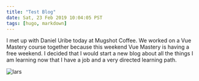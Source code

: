 ```yaml
---
title: "Test Blog"
date: Sat, 23 Feb 2019 10:04:05 PST
tags: [hugo, markdown]
---
```


I met up with Daniel Uribe today at Mugshot Coffee. We worked on a Vue Mastery course together because this weekend Vue Mastery is having a free weekend. I decided that I would start a new blog about all the things I am learning now that I have a job and a very directed learning path.

![lars](https://lh3.googleusercontent.com/szJXybfi_YH6ArHgiq7ta6t5ZXOBqyRy3XBgzc9s8c7S1b643_tsEbunmuHZ1gjAcSAa_RnD_z9PmkyofTVvTTIdK4qPaldOTsS_sYQM4HQR7AQgCienRw308RKuDUhUyPtDr2QwkVLsWVc8fhSXcbU_hThejDxlhytFtTVnvvqoC68JvT0nytL5TNun9GD4rcIRaUNqIpiU94wWiBGyX57HjogMYOh0Irq0FKNQeR1MUQA28nJirfYfNCN9s5Tkp1rlAomesoGkg3Jin5aFj0gPEHb3OOA4sAyDdP6cFUAMxfZyx-PKzWpC2r8WOM-WpsmU3YhX65YZr37AxztXOLTftXjYmy5WWzoHkMbXTQoO4GL-u2llxpGAeE4SmwZQ-WuvqYfHLOR5AEIJiMLd0lzqEdw421u4XPY2bTA_uSviDc7uutAb_JAUnHmQCsscfrcXh0oeasFGmH9V9FQ6nj5NNxPds8yzCP8qAIpFVzzmNirPStEvEtUT_kwfgzPcdX4DPxbmy14Dq7gLA01yZwi8j7P00gyG7RzIZWq7giPcJZqs4_1B32NYq52UxD25svtw_aYYCrAOJp58WukCYuMGs14oJmqJJhUy38KPgByAAzVnKCyRhv11Y7VpRwLnJ4iIK6D1vp5kiCFcW1jgIefcgFuJjruQ=w1094-h1458-no)
